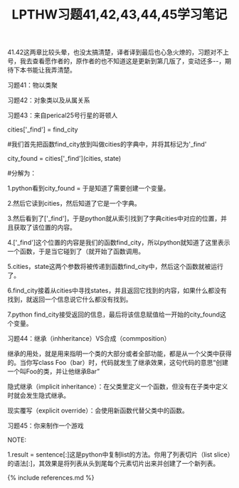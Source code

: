 ﻿---
layout: post
title: LPTHW习题41,42,43,44,45学习笔记
category: note
---

41.42这两章比较头晕，也没太搞清楚，译者译到最后也心急火燎的，习题对不上号，我去查看愿作者的，原作者的也不知道这是更新到第几版了，变动还多--，期待下本书能让我弄清楚。

习题41：物以类聚

习题42：对象类以及从属关系

习题43：来自perical25号行星的哥顿人

cities['_find'] = find_city

#我们首先把函数find_city放到叫做cities的字典中，并将其标记为'_find'

city_found = cities['_find'](cities, state)

#分解为：

1.python看到city_found = 于是知道了需要创建一个变量。

2.然后它读到cities，然后知道了它是一个字典。

3.然后看到了['_find']，于是python就从索引找到了字典cities中对应的位置，并且获取了该位置的内容。

4.['_find']这个位置的内容是我们的函数find_city，所以python就知道了这里表示一个函数，于是当它碰到了（就开始了函数调用。

5.cities，state这两个参数将被传递到函数find_city中，然后这个函数就被运行了。

6.find_city接着从cities中寻找states，并且返回它找到的内容，如果什么都没有找到，就返回一个信息说它什么都没有找到。

7.python  find_city接受返回的信息，最后将该信息赋值给一开始的city_found这个变量。

习题44：继承（inhheritance）VS合成（commposition）

继承的用处，就是用来指明一个类的大部分或者全部功能，都是从一个父类中获得的。当你写class Foo（bar）时，代码就发生了继承效果，这句代码的意思“创建一个叫Foo的类，并让他继承Bar”

隐式继承（implicit inheritance）：在父类里定义一个函数，但没有在子类中定义时就会发生隐式继承。

现实覆写（explicit override）：会使用新函数代替父类中的函数。

习题45：你来制作一个游戏

NOTE:

1.result = sentence[:]这是python中复制list的方法。你用了列表切片（list slice）的语法[:]，其效果是将列表从头到尾每个元素切片出来并创建了一个新列表。



{% include references.md %}
